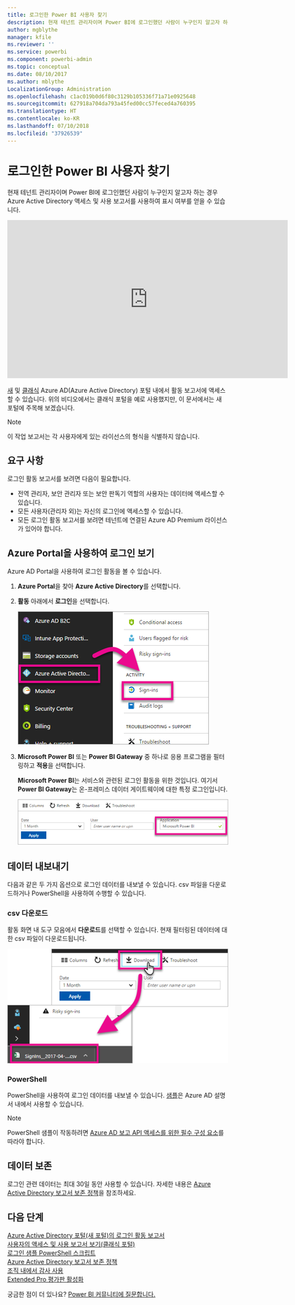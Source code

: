 ```yaml
---
title: 로그인한 Power BI 사용자 찾기
description: 현재 테넌트 관리자이며 Power BI에 로그인했던 사람이 누구인지 알고자 하는 경우 Azure Active Directory 액세스 및 사용 보고서를 사용하여 표시 여부를 얻을 수 있습니다.
author: mgblythe
manager: kfile
ms.reviewer: ''
ms.service: powerbi
ms.component: powerbi-admin
ms.topic: conceptual
ms.date: 08/10/2017
ms.author: mblythe
LocalizationGroup: Administration
ms.openlocfilehash: c1ac019b0d6f80c3129b105336f71a71e0925648
ms.sourcegitcommit: 627918a704da793a45fed00cc57feced4a760395
ms.translationtype: HT
ms.contentlocale: ko-KR
ms.lasthandoff: 07/10/2018
ms.locfileid: "37926539"
---
```

# <a name="find-power-bi-users-that-have-signed-in"></a>로그인한 Power BI 사용자 찾기
현재 테넌트 관리자이며 Power BI에 로그인했던 사람이 누구인지 알고자 하는 경우 Azure Active Directory 액세스 및 사용 보고서를 사용하여 표시 여부를 얻을 수 있습니다.

<iframe width="640" height="360" src="https://www.youtube.com/embed/1AVgh9w9VM8?showinfo=0" frameborder="0" allowfullscreen></iframe>

[새](https://docs.microsoft.com/azure/active-directory/active-directory-reporting-activity-sign-ins) 및 [클래식](https://docs.microsoft.com/azure/active-directory/active-directory-view-access-usage-reports) Azure AD(Azure Active Directory) 포털 내에서 활동 보고서에 액세스할 수 있습니다. 위의 비디오에서는 클래식 포털을 예로 사용했지만, 이 문서에서는 새 포털에 주목해 보겠습니다.

> [!NOTE]
> 이 작업 보고서는 각 사용자에게 있는 라이선스의 형식을 식별하지 않습니다.

## <a name="requirements"></a>요구 사항
로그인 활동 보고서를 보려면 다음이 필요합니다.

* 전역 관리자, 보안 관리자 또는 보안 판독기 역할의 사용자는 데이터에 액세스할 수 있습니다.
* 모든 사용자(관리자 외)는 자신의 로그인에 액세스할 수 있습니다.
* 모든 로그인 활동 보고서를 보려면 테넌트에 연결된 Azure AD Premium 라이선스가 있어야 합니다.

## <a name="using-the-azure-portal-to-view-sign-ins"></a>Azure Portal을 사용하여 로그인 보기
Azure AD Portal을 사용하여 로그인 활동을 볼 수 있습니다.

1. **Azure Portal**을 찾아 **Azure Active Directory**를 선택합니다.
2. **활동** 아래에서 **로그인**을 선택합니다.
   
    ![](media/service-admin-access-usage/azure-portal-sign-ins.png)
3. **Microsoft Power BI** 또는 **Power BI Gateway** 중 하나로 응용 프로그램을 필터링하고 **적용**을 선택합니다.
   
    **Microsoft Power BI**는 서비스와 관련된 로그인 활동을 위한 것입니다. 여기서 **Power BI Gateway**는 온-프레미스 데이터 게이트웨이에 대한 특정 로그인입니다.
   
    ![](media/service-admin-access-usage/sign-in-filter.png)

## <a name="export-the-data"></a>데이터 내보내기
다음과 같은 두 가지 옵션으로 로그인 데이터를 내보낼 수 있습니다. csv 파일을 다운로드하거나 PowerShell을 사용하여 수행할 수 있습니다.

### <a name="download-csv"></a>csv 다운로드
활동 화면 내 도구 모음에서 **다운로드**를 선택할 수 있습니다. 현재 필터링된 데이터에 대한 csv 파일이 다운로드됩니다.

![](media/service-admin-access-usage/download-sign-in-data-csv.png)

### <a name="powershell"></a>PowerShell
PowerShell을 사용하여 로그인 데이터를 내보낼 수 있습니다. [샘플](https://docs.microsoft.com/azure/active-directory/active-directory-reporting-api-sign-in-activity-samples#powershell-script)은 Azure AD 설명서 내에서 사용할 수 있습니다.

> [!NOTE]
> PowerShell 샘플이 작동하려면 [Azure AD 보고 API 액세스를 위한 필수 구성 요소](https://docs.microsoft.com/azure/active-directory/active-directory-reporting-api-prerequisites)를 따라야 합니다.
> 
> 

## <a name="data-retention"></a>데이터 보존
로그인 관련 데이터는 최대 30일 동안 사용할 수 있습니다. 자세한 내용은 [Azure Active Directory 보고서 보존 정책](https://docs.microsoft.com/azure/active-directory/active-directory-reporting-retention)을 참조하세요.

## <a name="next-steps"></a>다음 단계
[Azure Active Directory 포털(새 포털)의 로그인 활동 보고서](https://docs.microsoft.com/azure/active-directory/active-directory-reporting-activity-sign-ins)  
[사용자의 액세스 및 사용 보고서 보기(클래식 포털)](https://docs.microsoft.com/azure/active-directory/active-directory-view-access-usage-reports)  
[로그인 샘플 PowerShell 스크립트](https://docs.microsoft.com/azure/active-directory/active-directory-reporting-api-sign-in-activity-samples#powershell-script)  
[Azure Active Directory 보고서 보존 정책](https://docs.microsoft.com/azure/active-directory/active-directory-reporting-retention)  
[조직 내에서 감사 사용](service-admin-auditing.md)  
[Extended Pro 평가판 활성화](service-extended-pro-trial.md)

궁금한 점이 더 있나요? [Power BI 커뮤니티에 질문합니다.](https://community.powerbi.com/)

